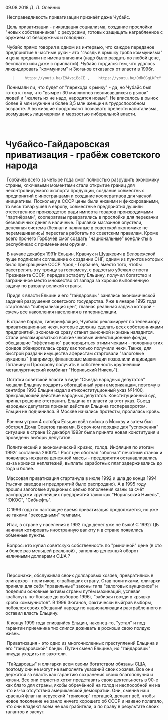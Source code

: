 09.08.2018  Д. Л. Олейник

​	Несправедливость приватизации признаёт даже Чубайс.   

​	Цель приватизации - ликвидация социализма, создание прослойки "новых собственников" с ресурсами, готовых защищать награбленное с оружием от безоружных и голодных. 

​	Чубайс прямо говорил в одном из интервью, что каждое переданое предприятие в частные руки - это "гвоздь в крышку гроба коммунизма" и цена продажи не имела значения (надо было раздать по любой цене, бесплатно или даже с приплатой).  Чубайс гордился тем, что удалось ликвидировать "коммунизм" и Зюганов отказался от власти в 1996г.

>   	 https://youtu.be/E9AvsiBoCE ,    https://youtu.be/Odk0GgLKPcY

​	Понимали ли, что будет от "перехода к рынку" - да, но Чубайс был готов  к тому, что "вымрет З0 миллионов невписавшихся в рынок" людей и  "жалеть их не надо, народятся новые".     Не вписалось в рынок более 9 млн мужчин и более 3,5 млн женщин в трудоспособном возрасте.  А выжившие продолжают  познавать прелести капитализма, возмущаясь лицемерием и мерзостью либеральной власти.

​	

# Чубайсо-Гайдаровская приватизация  -  грабёж советского народа

​	Горбачёв всего за четыре года смог полностью разрушить экономику страны, ключевыми моментами стали открытие границ для неконтролируемого экспорта продукции, создание совместных предприятий с иностранцами и создание кооперативов для часной инициативы. Поскольку в СССР цены были низкими и фиксироваными, то весь товар ушёл в европу, совместные предприятия душили отеественное производство ради импорта товаров производимыми "партнёрами", кооперативы  превратились в прослойки для перекачки безналичных денег в наличные.  Прилавки магазинов опустели, денежная  система  (безнал и наличные в советской экономике не перемешивались) перестала работать по советским правилам. Кроме всего прочего Горбачёв смог создать "национальные" конфликты в республиках с применением оружия.

​	В начале декабря 1991г  Ельцин, Кравчук и Шушкевич в Беловежской пуще  подписали соглашение о создании СНГ, одним из пунктов которых было прекращение СССР.   Урод - Горбачёв, вместо того, чтобы расстрелять эту троицу за госизмену,  с радостью убежал с поста Президента СССР, передав эстафету Ельцину,   получил богатство и заграничное место множество от запада за хорошо выполненную задачу по развалу великой страны.  

​	Придя к власти Ельцин и его "гайдаровцы" занялись экономической задачей разрушения советского государства. Уже в январе 1992 года стартовала "либерализация цен", главная реальная задача которой - сжечь все накопления населения в гиперинфляции.

​	В стране бардак, гиперинфляция,  Чуабайс рекламирует по телевизору  приватизационные чеки, которые  должны сделать всех собственниками предприятий, экономика сразу станет рыночной и жизнь наладится. Стали рекламироваться всякие чековые инвестиционные фонды, обещавшие "эффективно" распорядиться этими чеками - половина этих фондов обанкротилась сразу как только получили чеки.   Также, для быстрой раздачи имущества  аферистам стартовали "залоговые аукционы" (например, финансовые махинации позволили индивидам Потанину и Прохорову получить в собственность крупнейший металлургический комбинат "Норильский Никель").

​	Остатки советской власти в виде "Съезда народных депутатов" мешали Ельцину подарить обогащённый уран американцам, поэтому в сентябре 1993  Ельцин издал антиконституционный указ №1400, прекращающей действие народных депутатов.  Конституционный суд принял решение отстранить Ельцина от власти за этот указ. Съезд народных депутатов признал действия Ельцина госпереворотом. Ельцин не подчинился.  В Москве начались протесты, пролилась кровь.

​	Ранним утром 4 октября Ельцин ввёл войска в Москву и затем был обстрел Дома Советов танками.  В срочном порядке для "успокоения" ситуации в стране  12 декабря 1993г  была принята  новая конституция и проведены выборы депутатов.

​	Политический и экономический кризис, голод.  Инфляция по итогам 1992г составила 2600% !   Рост цен обогнал "обогнал" печатный станок и появилась нехватка денежной массы - предприятия останавливались из-за кризиса неплатежей, выплаты заработных плат задерживались до года и более.

​	Массовая приватизация стартанула в июле 1992 и шла до конца 1994 (тысячи заводов и предприятий было распродано). А в 1995 году прошли залоговые аукционы с целью пополнения казны за счёт распродажи крупнейших предприятий таких как "Норильский Никель", "ЮКОС", "Сибнефть".

​	С 1996 года по настоящее время приватизация продолжается, но уже не такими "рекордными" темпами.

​	Итак, в стране у населения в 1992 году денег уже не было!   С 1992г  ЦБ начинал котировать иностранную валюту и  в стране появились обменные пункты.  

​	Вопрос: кто купил советскую собственность по "рыночной" цене (в сто и более раз меньшей реальной) , заполнив денежный оборот наличными долларами США ?

​	

​	Персонажи, обслуживая своих долларовых хозяев, превратились в олигархов - политиков, ограбивших страну. Став политиками, олигархи приняли для себя "правильные" законы типа "залоговых аукционов" и поделили основные активы страны путём махинаций, успевая грабануть по-больше до выборов 1996г, "забивая гвозди в крышку кроба коммунистов".    В 1996  Зюганов, фактически выйграв выборы,  побоялся своих обещаний народу по национализации разграбленного и оставил власть Ельцину.  

​	К концу 1999 года спившийся Ельцин, наконец-то, "устал" и под гарантии приемника тих слился доживать в роскоши свою полдую жизнь.

​	Приватизация - это одно из многочисленных преступлений Ельцина и его "гайдаровской" банды.  Путин сменл Ельцина, но "гайдаровцы" никуда уходить не захотели.  

​	"Гайдаровцы" и олигархи  всем своим богатством обязаны США, поэтому они не могут не выполнять указаний своих хозяев.   Все они держатся за власть как гарантию сохранения своих благополучия и жизни. Все они страстно хотят представить свою деятельность в 90-е как благо для страны, якобы обречённой на голод и неспособной ни на что из-за отсутствия американской демократии. Они, сменив наш красный флаг на нерусский "триколор" торгашей, делают всё, чтобы новое поколение не занло ничего хорошего  об СССР и наивно полагало, что они владеют всем не как грабители, а  по праву в результате своих талантов и заслуг.

​	

